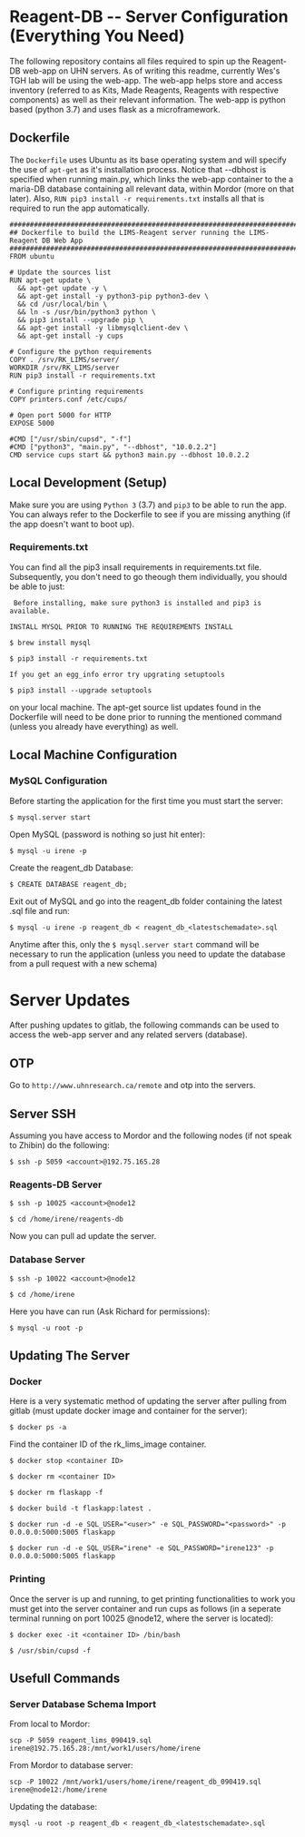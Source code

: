 # Reagent-DB -- Server Configuration (Everything You Need)
The following repository contains all files required to spin up the Reagent-DB 
web-app on UHN servers. As of writing this readme, currently Wes's TGH lab will
be using the web-app. The web-app helps store and access inventory (referred to
as Kits, Made Reagents, Reagents with respective components) as well as their
relevant information. The web-app is python based (python 3.7) and uses flask
as a microframework.

## Dockerfile
The ```Dockerfile``` uses Ubuntu as its base operating system and will specify
the use of ```apt-get``` as it's installation process. Notice that --dbhost is
specified when running main.py, which links the web-app container to the
a maria-DB database containing all relevant data, within Mordor (more on that 
later). Also, ```RUN pip3 install -r requirements.txt``` installs all that is
required to run the app automatically.

```
###############################################################################
## Dockerfile to build the LIMS-Reagent server running the LIMS-Reagent DB Web App
###############################################################################
FROM ubuntu

# Update the sources list
RUN apt-get update \
  && apt-get update -y \
  && apt-get install -y python3-pip python3-dev \
  && cd /usr/local/bin \
  && ln -s /usr/bin/python3 python \
  && pip3 install --upgrade pip \
  && apt-get install -y libmysqlclient-dev \
  && apt-get install -y cups

# Configure the python requirements
COPY . /srv/RK_LIMS/server/
WORKDIR /srv/RK_LIMS/server
RUN pip3 install -r requirements.txt

# Configure printing requirements
COPY printers.conf /etc/cups/

# Open port 5000 for HTTP
EXPOSE 5000

#CMD ["/usr/sbin/cupsd", "-f"]
#CMD ["python3", "main.py", "--dbhost", "10.0.2.2"]
CMD service cups start && python3 main.py --dbhost 10.0.2.2
```

## Local Development (Setup)
Make sure you are using ```Python 3``` (3.7) and ```pip3``` to be able to run
the app. You can always refer to the Dockerfile to see if you are missing
anything (if the app doesn't want to boot up).

### Requirements.txt
You can find all the pip3 insall requirements in requirements.txt file.
Subsequently, you don't need to go theough them individually, you should be able
to just:

``` Before installing, make sure python3 is installed and pip3 is available.```

``` INSTALL MYSQL PRIOR TO RUNNING THE REQUIREMENTS INSTALL ```

```
$ brew install mysql
```

```
$ pip3 install -r requirements.txt
```

``` If you get an egg_info error try upgrating setuptools ```

```
$ pip3 install --upgrade setuptools
```

on your local machine. The apt-get source list updates found in the Dockerfile
will need to be done prior to running the mentioned command (unless you already
have everything) as well.

## Local Machine Configuration
### MySQL Configuration

Before starting the application for the first time you must start the server:

```
$ mysql.server start
```

Open MySQL (password is nothing so just hit enter):

```
$ mysql -u irene -p
```

Create the reagent_db Database:

```
$ CREATE DATABASE reagent_db;
```

Exit out of MySQL and go into the reagent_db folder containing the latest .sql file
and run:

```
$ mysql -u irene -p reagent_db < reagent_db_<latestschemadate>.sql
```

Anytime after this, only the ``` $ mysql.server start ``` command will be
necessary to run the application (unless you need to update the database from
a pull request with a new schema)

# Server Updates
After pushing updates to gitlab, the following commands can be used to access
the web-app server and any related servers (database).

## OTP
Go to ```http://www.uhnresearch.ca/remote``` and otp into the servers.

## Server SSH
Assuming you have access to Mordor and the following nodes (if not speak to
Zhibin) do the following:

```
$ ssh -p 5059 <account>@192.75.165.28
```

### Reagents-DB Server
```
$ ssh -p 10025 <account>@node12
```
```
$ cd /home/irene/reagents-db
```

Now you can pull ad update the server.

### Database Server
```
$ ssh -p 10022 <account>@node12
```
```
$ cd /home/irene
```

Here you have can run (Ask Richard for permissions):

```
$ mysql -u root -p
```

## Updating The Server
### Docker
Here is a very systematic method of updating the server after pulling from
gitlab (must update docker image and container for the server):

```
$ docker ps -a
```

Find the container ID of the rk_lims_image container.


```
$ docker stop <container ID>
```
```
$ docker rm <container ID>
```
```
$ docker rm flaskapp -f
```
```
$ docker build -t flaskapp:latest .
```
```
$ docker run -d -e SQL_USER="<user>" -e SQL_PASSWORD="<password>" -p 0.0.0.0:5000:5005 flaskapp
```
```
$ docker run -d -e SQL_USER="irene" -e SQL_PASSWORD="irene123" -p 0.0.0.0:5000:5005 flaskapp
```
### Printing

Once the server is up and running, to get printing functionalities to work you
must get into the server container and run cups as follows (in a seperate
terminal running on port 10025 <account>@node12, where the server is located):

```
$ docker exec -it <container ID> /bin/bash
```
```
$ /usr/sbin/cupsd -f
```

## Usefull Commands

### Server Database Schema Import

From local to Mordor:

```
scp -P 5059 reagent_lims_090419.sql irene@192.75.165.28:/mnt/work1/users/home/irene
```

From Mordor to database server:

```
scp -P 10022 /mnt/work1/users/home/irene/reagent_db_090419.sql irene@node12:/home/irene
```

Updating the database:

```
mysql -u root -p reagent_db < reagent_db_<latestschemadate>.sql
```
